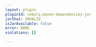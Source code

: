 ```yaml
---
layout: plugin
pluginId: nebula.maven-dependencies-jar
jarSha1: INVALID
isJarAvailable: false
error: NONE
violations: []

---
```

